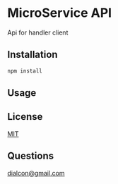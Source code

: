 # MicroService API

Api for handler client

## Installation



```bash
npm install
```

## Usage


## License
[MIT](https://choosealicense.com/licenses/mit/)

## Questions
dialcon@gmail.com